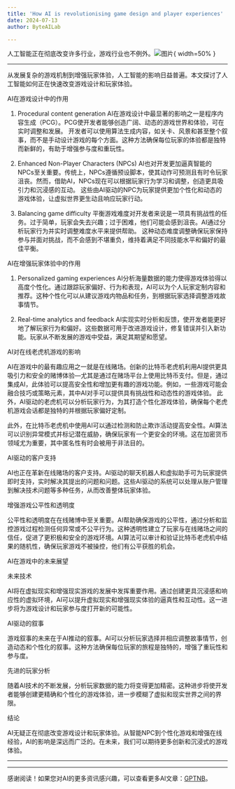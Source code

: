```yaml
---
title: 'How AI is revolutionising game design and player experiences'
date: 2024-07-13
author: ByteAILab

---
```


人工智能正在彻底改变许多行业，游戏行业也不例外。![图片](https://www.artificialintelligence-news.com/wp-content/uploads/sites/9/2024/07/ai-game-design-artificial-intelligence.jpg){ width=50% }

---
从发展复杂的游戏机制到增强玩家体验，人工智能的影响日益普遍。本文探讨了人工智能如何正在快速改变游戏设计和玩家体验。

AI在游戏设计中的作用

1. Procedural content generation
   AI在游戏设计中最显著的影响之一是程序内容生成（PCG）。PCG使开发者能够创造广阔、动态的游戏世界和体验，可在实时调整和发展。
   开发者可以使用算法生成内容，如关卡、风景和甚至整个叙事，而不是手动设计游戏的每个方面。这种方法确保每位玩家的体验都是独特而新鲜的，有助于增强参与度和重玩性。

2. Enhanced Non-Player Characters (NPCs)
   AI也对开发更加逼真智能的NPCs至关重要。传统上，NPCs遵循预设脚本，使其动作可预测且有时令玩家沮丧。然而，借助AI，NPCs现在可以根据玩家行为学习和调整，创造更具吸引力和沉浸感的互动。
   这些由AI驱动的NPC为玩家提供更加个性化和动态的游戏体验，让虚拟世界更生动且响应玩家行动。

3. Balancing game difficulty
   平衡游戏难度对开发者来说是一项具有挑战性的任务。过于简单，玩家会失去兴趣；过于困难，他们可能会感到沮丧。AI通过分析玩家行为并实时调整难度水平来提供帮助。
   这种动态难度调整确保玩家保持参与并面对挑战，而不会感到不堪重负，维持着满足不同技能水平和偏好的最佳平衡。

AI在增强玩家体验中的作用

1. Personalized gaming experiences
   AI分析海量数据的能力使得游戏体验得以高度个性化。通过跟踪玩家偏好、行为和表现，AI可以为个人玩家定制内容和推荐。这种个性化可以从建议游戏内物品和任务，到根据玩家选择调整游戏故事情节。

2. Real-time analytics and feedback
   AI实现实时分析和反馈，使开发者能更好地了解玩家行为和偏好。这些数据可用于改进游戏设计，修复错误并引入新功能。玩家从不断发展的游戏中受益，满足其期望和愿望。

AI对在线老虎机游戏的影响

AI在游戏中的最有趣应用之一就是在线赌场。创新的比特币老虎机利用AI提供更具吸引力和安全的赌博体验—尤其是通过在赌场平台上使用比特币支付。但是，通过集成AI，此体验可以提高安全性和增加更有趣的游戏功能。例如，一些游戏可能会融合技巧或策略元素，其中AI对手可以提供具有挑战性和动态性的游戏体验。
此外，AI驱动的老虎机可以分析玩家行为，为其打造个性化游戏体验，确保每个老虎机游戏会话都是独特的并根据玩家偏好定制。

此外，在比特币老虎机中使用AI可以通过检测和防止欺诈活动提高安全性。AI算法可以识别异常模式并标记潜在威胁，确保玩家有一个更安全的环境。这在加密货币领域尤为重要，其中匿名性有时会被用于非法目的。

AI驱动的客户支持

AI也正在革新在线赌场的客户支持。AI驱动的聊天机器人和虚拟助手可为玩家提供即时支持，实时解决其提出的问题和问题。这些AI驱动的系统可以处理从账户管理到解决技术问题等多种任务，从而改善整体玩家体验。

增强游戏公平性和透明度

公平性和透明度在在线赌博中至关重要。AI帮助确保游戏的公平性，通过分析和监控游戏过程检测任何异常或不公平行为。这种透明性建立了玩家与在线赌场之间的信任，促进了更积极和安全的游戏环境。AI算法可以审计和验证比特币老虎机中结果的随机性，确保玩家游戏不被操控，他们有公平获胜的机会。

AI在游戏中的未来展望

未来技术

AI将在虚拟现实和增强现实游戏的发展中发挥重要作用。通过创建更具沉浸感和响应性的虚拟环境，AI可以提升虚拟现实和增强现实体验的逼真性和互动性。这一进步将为游戏设计和玩家参与度打开新的可能性。

AI驱动的叙事

游戏叙事的未来在于AI推动的叙事。AI可以分析玩家选择并相应调整故事情节，创造动态和个性化的叙事。这种方法确保每位玩家的旅程是独特的，增强了重玩性和参与度。

先进的玩家分析

随着AI技术的不断发展，分析玩家数据的能力将变得更加精密。这种进步将使开发者能够创建更精确和个性化的游戏体验，进一步模糊了虚拟和现实世界之间的界限。

结论

AI无疑正在彻底改变游戏设计和玩家体验。从智能NPC到个性化游戏和增强在线经验，AI的影响是深远而广泛的。在未来，我们可以期待更多创新和沉浸式的游戏体验。

---
---
感谢阅读！如果您对AI的更多资讯感兴趣，可以查看更多AI文章：[GPTNB](https://gptnb.com)。